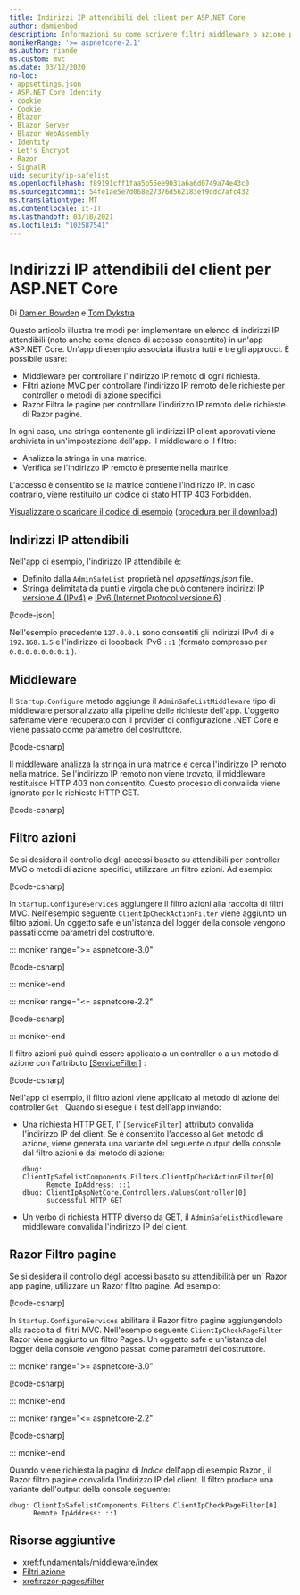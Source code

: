 ```yaml
---
title: Indirizzi IP attendibili del client per ASP.NET Core
author: damienbod
description: Informazioni su come scrivere filtri middleware o azione per convalidare gli indirizzi IP remoti rispetto a un elenco di indirizzi IP approvati.
monikerRange: '>= aspnetcore-2.1'
ms.author: riande
ms.custom: mvc
ms.date: 03/12/2020
no-loc:
- appsettings.json
- ASP.NET Core Identity
- cookie
- Cookie
- Blazor
- Blazor Server
- Blazor WebAssembly
- Identity
- Let's Encrypt
- Razor
- SignalR
uid: security/ip-safelist
ms.openlocfilehash: f89191cff1faa5b55ee9031a6a6d0749a74e43c0
ms.sourcegitcommit: 54fe1ae5e7d068e27376d562183ef9ddc7afc432
ms.translationtype: MT
ms.contentlocale: it-IT
ms.lasthandoff: 03/10/2021
ms.locfileid: "102587541"
---
```

# <a name="client-ip-safelist-for-aspnet-core"></a>Indirizzi IP attendibili del client per ASP.NET Core

Di [Damien Bowden](https://twitter.com/damien_bod) e [Tom Dykstra](https://github.com/tdykstra)
 
Questo articolo illustra tre modi per implementare un elenco di indirizzi IP attendibili (noto anche come elenco di accesso consentito) in un'app ASP.NET Core. Un'app di esempio associata illustra tutti e tre gli approcci. È possibile usare:

* Middleware per controllare l'indirizzo IP remoto di ogni richiesta.
* Filtri azione MVC per controllare l'indirizzo IP remoto delle richieste per controller o metodi di azione specifici.
* Razor Filtra le pagine per controllare l'indirizzo IP remoto delle richieste di Razor pagine.

In ogni caso, una stringa contenente gli indirizzi IP client approvati viene archiviata in un'impostazione dell'app. Il middleware o il filtro:

* Analizza la stringa in una matrice. 
* Verifica se l'indirizzo IP remoto è presente nella matrice.

L'accesso è consentito se la matrice contiene l'indirizzo IP. In caso contrario, viene restituito un codice di stato HTTP 403 Forbidden.

[Visualizzare o scaricare il codice di esempio](https://github.com/dotnet/AspNetCore.Docs/tree/main/aspnetcore/security/ip-safelist/samples) ([procedura per il download](xref:index#how-to-download-a-sample))

## <a name="ip-address-safelist"></a>Indirizzi IP attendibili

Nell'app di esempio, l'indirizzo IP attendibile è:

* Definito dalla `AdminSafeList` proprietà nel *appsettings.json* file.
* Stringa delimitata da punti e virgola che può contenere indirizzi IP [versione 4 (IPv4)](https://wikipedia.org/wiki/IPv4) e [IPv6 (Internet Protocol versione 6)](https://wikipedia.org/wiki/IPv6) .

[!code-json[](ip-safelist/samples/3.x/ClientIpAspNetCore/appsettings.json?range=1-3&highlight=2)]

Nell'esempio precedente `127.0.0.1` sono consentiti gli indirizzi IPv4 di e `192.168.1.5` e l'indirizzo di loopback IPv6 `::1` (formato compresso per `0:0:0:0:0:0:0:1` ).

## <a name="middleware"></a>Middleware

Il `Startup.Configure` metodo aggiunge il `AdminSafeListMiddleware` tipo di middleware personalizzato alla pipeline delle richieste dell'app. L'oggetto safename viene recuperato con il provider di configurazione .NET Core e viene passato come parametro del costruttore.

[!code-csharp[](ip-safelist/samples/3.x/ClientIpAspNetCore/Startup.cs?name=snippet_ConfigureAddMiddleware)]

Il middleware analizza la stringa in una matrice e cerca l'indirizzo IP remoto nella matrice. Se l'indirizzo IP remoto non viene trovato, il middleware restituisce HTTP 403 non consentito. Questo processo di convalida viene ignorato per le richieste HTTP GET.

[!code-csharp[](ip-safelist/samples/Shared/ClientIpSafelistComponents/Middlewares/AdminSafeListMiddleware.cs?name=snippet_ClassOnly)]

## <a name="action-filter"></a>Filtro azioni

Se si desidera il controllo degli accessi basato su attendibili per controller MVC o metodi di azione specifici, utilizzare un filtro azioni. Ad esempio:

[!code-csharp[](ip-safelist/samples/Shared/ClientIpSafelistComponents/Filters/ClientIpCheckActionFilter.cs?name=snippet_ClassOnly)]

In `Startup.ConfigureServices` aggiungere il filtro azioni alla raccolta di filtri MVC. Nell'esempio seguente `ClientIpCheckActionFilter` viene aggiunto un filtro azioni. Un oggetto safe e un'istanza del logger della console vengono passati come parametri del costruttore.

::: moniker range=">= aspnetcore-3.0"

[!code-csharp[](ip-safelist/samples/3.x/ClientIpAspNetCore/Startup.cs?name=snippet_ConfigureServicesActionFilter)]

::: moniker-end

::: moniker range="<= aspnetcore-2.2"

[!code-csharp[](ip-safelist/samples/2.x/ClientIpAspNetCore/Startup.cs?name=snippet_ConfigureServicesActionFilter)]

::: moniker-end

Il filtro azioni può quindi essere applicato a un controller o a un metodo di azione con l'attributo [[ServiceFilter]](xref:Microsoft.AspNetCore.Mvc.ServiceFilterAttribute) :

[!code-csharp[](ip-safelist/samples/3.x/ClientIpAspNetCore/Controllers/ValuesController.cs?name=snippet_ActionFilter&highlight=1)]

Nell'app di esempio, il filtro azioni viene applicato al metodo di azione del controller `Get` . Quando si esegue il test dell'app inviando:

* Una richiesta HTTP GET, l' `[ServiceFilter]` attributo convalida l'indirizzo IP del client. Se è consentito l'accesso al `Get` metodo di azione, viene generata una variante del seguente output della console dal filtro azioni e dal metodo di azione:

    ```
    dbug: ClientIpSafelistComponents.Filters.ClientIpCheckActionFilter[0]
          Remote IpAddress: ::1
    dbug: ClientIpAspNetCore.Controllers.ValuesController[0]
          successful HTTP GET    
    ```

* Un verbo di richiesta HTTP diverso da GET, il `AdminSafeListMiddleware` middleware convalida l'indirizzo IP del client.

## <a name="razor-pages-filter"></a>Razor Filtro pagine

Se si desidera il controllo degli accessi basato su attendibilità per un' Razor app pagine, utilizzare un Razor filtro pagine. Ad esempio:

[!code-csharp[](ip-safelist/samples/Shared/ClientIpSafelistComponents/Filters/ClientIpCheckPageFilter.cs?name=snippet_ClassOnly)]

In `Startup.ConfigureServices` abilitare il Razor filtro pagine aggiungendolo alla raccolta di filtri MVC. Nell'esempio seguente `ClientIpCheckPageFilter` Razor viene aggiunto un filtro Pages. Un oggetto safe e un'istanza del logger della console vengono passati come parametri del costruttore.

::: moniker range=">= aspnetcore-3.0"

[!code-csharp[](ip-safelist/samples/3.x/ClientIpAspNetCore/Startup.cs?name=snippet_ConfigureServicesPageFilter)]

::: moniker-end

::: moniker range="<= aspnetcore-2.2"

[!code-csharp[](ip-safelist/samples/2.x/ClientIpAspNetCore/Startup.cs?name=snippet_ConfigureServicesPageFilter)]

::: moniker-end

Quando viene richiesta la pagina di *Indice* dell'app di esempio Razor , il Razor filtro pagine convalida l'indirizzo IP del client. Il filtro produce una variante dell'output della console seguente:

```
dbug: ClientIpSafelistComponents.Filters.ClientIpCheckPageFilter[0]
      Remote IpAddress: ::1
```

## <a name="additional-resources"></a>Risorse aggiuntive

* <xref:fundamentals/middleware/index>
* [Filtri azione](xref:mvc/controllers/filters#action-filters)
* <xref:razor-pages/filter>
